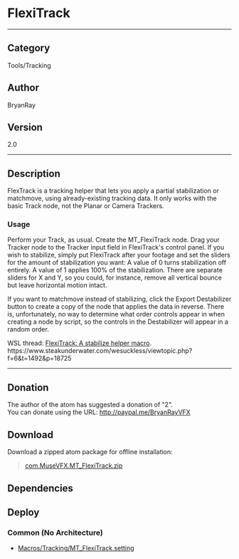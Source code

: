 # FlexiTrack
___

## Category
Tools/Tracking

## Author
BryanRay

## Version
2.0

___

## Description
<p>FlexTrack is a tracking helper that lets you apply a partial stabilization or matchmove, using already-existing tracking data. It only works with the basic Track node, not the Planar or Camera Trackers.</p>

<h3>Usage</h3>
<p>Perform your Track, as usual. Create the MT_FlexiTrack node. Drag your Tracker node to the Tracker input field in FlexiTrack's control panel. If you wish to stabilize, simply put FlexiTrack after your footage and set the sliders for the amount of stabilization you want: A value of 0 turns stabilization off entirely. A value of 1 applies 100% of the stabilization. There are separate sliders for X and Y, so you could, for instance, remove all vertical bounce but leave horizontal motion intact.</p>

<p>If you want to matchmove instead of stabilizing, click the Export Destabilizer button to create a copy of the node that applies the data in reverse. There is, unfortunately, no way to determine what order controls appear in when creating a node by script, so the controls in the Destabilizer will appear in a random order.</p>

<p>WSL thread: <a href=https://www.steakunderwater.com/wesuckless/viewtopic.php?f=6&t=1492&p=18725>FlexiTrack: A stabilize helper macro</a>. https://www.steakunderwater.com/wesuckless/viewtopic.php?f=6&t=1492&p=18725</p>

___

## Donation
The author of the atom has suggested a donation of "2".  
You can donate using the URL: <a href="http://paypal.me/BryanRayVFX">http://paypal.me/BryanRayVFX</a>
## Download

Download a zipped atom package for offline installation:
> [com.MuseVFX.MT_FlexiTrack.zip](https://gitlab.com/WeSuckLess/Reactor/-/archive/master/Reactor-master.zip?path=Atoms/com.MuseVFX.MT_FlexiTrack)  

## Dependencies

## Deploy

### Common (No Architecture)

<ul>
<li><a href="https://gitlab.com/WeSuckLess/Reactor/-/blob/master/Atoms/com.MuseVFX.MT_FlexiTrack/Macros/Tracking/MT_FlexiTrack.setting?ref_type=heads">Macros/Tracking/MT_FlexiTrack.setting</a></li>
</ul>
